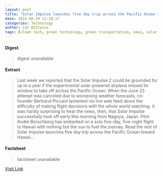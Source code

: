 ```yaml
---
layout: post
title: "Solar Impulse launches five day trip across the Pacific Ocean toward Hawaii"
date: 2015-06-29 21:18:17
categories: Technology
author: Cat DiStasio
tags: [clean tech, green technology, green transportation, news, solar power, clean energy, andre borschberg, bertrand piccard, futureisclean, nagoya japan, solar impulse, solar impulse 2, solar powered aircraft, solar powered airplane, solar powered flight across pacific, solar powered round the world flight, zero energy]
---
```



#### Digest
>digest unavailable

#### Extract
>Last week we reported that the Solar Impulse 2 could be grounded for up to a year if the experimental solar-powered airplane missed its window to take off across the Pacific Ocean. When the June 23 attempt was canceled due to worsening weather forecasts, co-founder Bertrand Piccard lamented via live web feed about the difficulty of making flight decisions with the whole world watching. It was hardly surprising to hear the news, then, that Solar Impulse successfully took off early this morning from Nagoya, Japan. Pilot André Borschberg has embarked on a solo five-day, five-night flight to Hawaii with nothing but the sun to fuel the journey. Read the rest of Solar Impulse launches five day trip across the Pacific Ocean toward Hawaii...

#### Factsheet
>factsheet unavailable

[Visit Link](http://inhabitat.com/solar-impulse-has-finally-set-off-across-the-pacific-toward-hawaii/)


